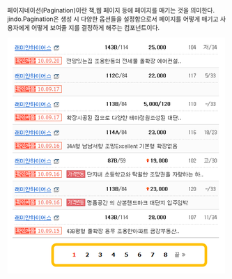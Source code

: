 페이지네이션(Pagination)이란 책,웹 페이지 등에 페이지를 매기는 것을 의미한다.
jindo.Pagination은 생성 시 다양한 옵션들을 설정함으로서 페이지를 어떻게 매기고 사용자에게 어떻게 보여줄 지를 결정하게 해주는 컴포넌트이다.

![](example.png "")
